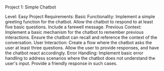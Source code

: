 Project 1: Simple Chatbot

Level: Easy Project Requirements:
Basic Functionality:
Implement a simple greeting function for the chatbot.
Allow the chatbot to respond to at least five basic questions.
Include a farewell message.
Previous Context:
Implement a basic mechanism for the chatbot to remember previous interactions.
Ensure the chatbot can recall and reference the context of the conversation.
User Interaction:
Create a flow where the chatbot asks the user at least three questions.
Allow the user to provide responses, and have the chatbot react accordingly.
Error Handling:
Implement basic error handling to address scenarios where the chatbot does not understand the user's input.
Provide a friendly response in such cases.
